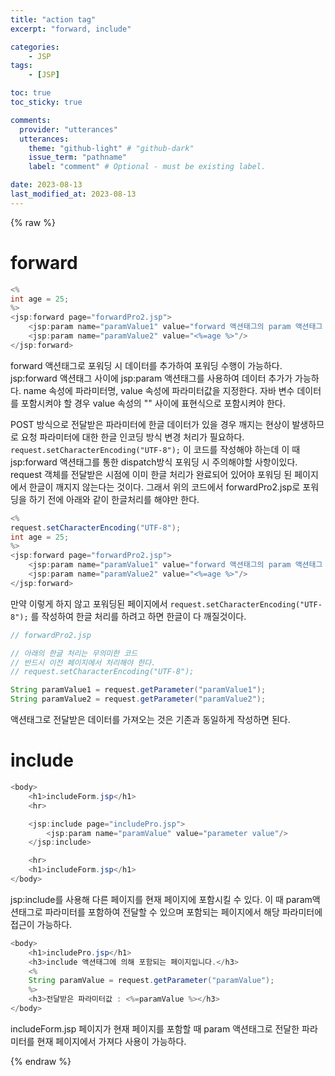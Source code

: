 ```yaml
---
title: "action tag"
excerpt: "forward, include"

categories:
    - JSP
tags:
    - [JSP]

toc: true
toc_sticky: true

comments:
  provider: "utterances"
  utterances:
    theme: "github-light" # "github-dark"
    issue_term: "pathname"
    label: "comment" # Optional - must be existing label.

date: 2023-08-13
last_modified_at: 2023-08-13
---
```

{% raw %}
# forward
```java
<%
int age = 25;
%>
<jsp:forward page="forwardPro2.jsp">
    <jsp:param name="paramValue1" value="forward 액션태그의 param 액션태그 데이터"/>
    <jsp:param name="paramValue2" value="<%=age %>"/>
</jsp:forward>
```
forward 액션태그로 포워딩 시 데이터를 추가하여 포워딩 수행이 가능하다. jsp:forward 액션태그 사이에 jsp:param 액션태그를 사용하여 데이터 추가가 가능하다. name 속성에 파라미터명, value 속성에 파라미터값을 지정한다. 자바 변수 데이터를 포함시켜야 할 경우 value 속성의 "" 사이에 표현식으로 포함시켜야 한다.  

POST 방식으로 전달받은 파라미터에 한글 데이터가 있을 경우 깨지는 현상이 발생하므로 요청 파라미터에 대한 한글 인코딩 방식 변경 처리가 필요하다. ```	request.setCharacterEncoding("UTF-8");``` 이 코드를 작성해야 하는데 이 때 jsp:forward 액션태그를 통한 dispatch방식 포워딩 시 주의해야할 사항이있다. request 객체를 전달받은 시점에 이미 한글 처리가 완료되어 있어야 포워딩 된 페이지에서 한글이 깨지지 않는다는 것이다. 그래서 위의 코드에서 forwardPro2.jsp로 포워딩을 하기 전에 아래와 같이 한글처리를 해야만 한다.
```java
<%
request.setCharacterEncoding("UTF-8");
int age = 25;
%>
<jsp:forward page="forwardPro2.jsp">
    <jsp:param name="paramValue1" value="forward 액션태그의 param 액션태그 데이터"/>
    <jsp:param name="paramValue2" value="<%=age %>"/>
</jsp:forward>
```

만약 이렇게 하지 않고 포워딩된 페이지에서 ```request.setCharacterEncoding("UTF-8");``` 를 작성하여 한글 처리를 하려고 하면 한글이 다 깨질것이다.
```java
// forwardPro2.jsp

// 아래의 한글 처리는 무의미한 코드
// 반드시 이전 페이지에서 처리해야 한다.
// request.setCharacterEncoding("UTF-8");

String paramValue1 = request.getParameter("paramValue1");
String paramValue2 = request.getParameter("paramValue2");
```
액션태그로 전달받은 데이터를 가져오는 것은 기존과 동일하게 작성하면 된다.

# include
```java
<body>
	<h1>includeForm.jsp</h1>
	<hr>

	<jsp:include page="includePro.jsp">
		<jsp:param name="paramValue" value="parameter value"/>
	</jsp:include>

	<hr>
	<h1>includeForm.jsp</h1>
</body>
```
jsp:include를 사용해 다른 페이지를 현재 페이지에 포함시킬 수 있다. 이 때 param액션태그로 파라미터를 포함하여 전달할 수 있으며 포함되는 페이지에서 해당 파라미터에 접근이 가능하다.  
```java
<body>
	<h1>includePro.jsp</h1>
	<h3>include 액션태그에 의해 포함되는 페이지입니다.</h3>
	<%
	String paramValue = request.getParameter("paramValue");
	%>
	<h3>전달받은 파라미터값 : <%=paramValue %></h3>
</body>
```
includeForm.jsp 페이지가 현재 페이지를 포함할 때 param 액션태그로 전달한 파라미터를 현재 페이지에서 가져다 사용이 가능하다.  

{% endraw %}
